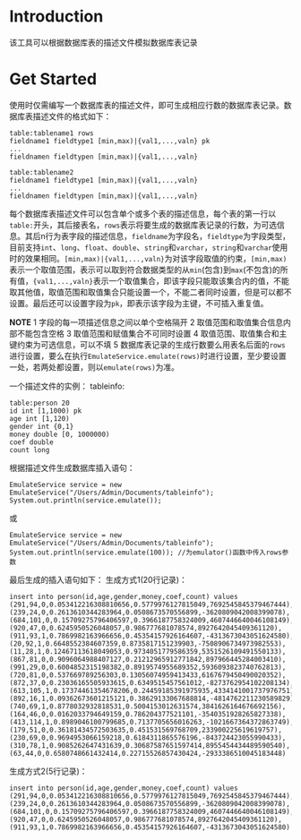 # Introduction
该工具可以根据数据库表的描述文件模拟数据库表记录

# Get Started
使用时仅需编写一个数据库表的描述文件，即可生成相应行数的数据库表记录。数据库表描述文件的格式如下：
```
table:tablename1 rows
fieldname1 fieldtype1 [min,max)|{val1,...,valn} pk
...
fieldnamen fieldtypen [min,max)|{val1,...,valn}

table:tablename2
fieldname1 fieldtype1 [min,max)|{val1,...,valn}
...
fieldnamen fieldtypen [min,max)|{val1,...,valn}
```
每个数据库表描述文件可以包含单个或多个表的描述信息，每个表的第一行以`table:`开头，其后接表名，`rows`表示将要生成的数据库表记录的行数，为可选信息。其后n行为表字段的描述信息，`fieldname`为字段名，`fieldtype`为字段类型，目前支持`int`、`long`、`float`、`double`、`string`和`varchar`，`string`和`varchar`使用时的效果相同。`[min,max)|{val1,...,valn}`为对该字段取值的约束，`[min,max)`表示一个取值范围，表示可以取到符合数据类型的从`min`(包含)到`max`(不包含)的所有值，`{val1,...,valn}`表示一个取值集合，即该字段只能取该集合内的值，不能取其他值，取值范围和取值集合只能设置一个，不能二者同时设置，但是可以都不设置。最后还可以设置字段为`pk`，即表示该字段为主键，不可插入重复值。

**NOTE**
1 字段的每一项描述信息之间以单个空格隔开
2 取值范围和取值集合信息内部不能包含空格
3 取值范围和赋值集合不可同时设置
4 取值范围、取值集合和主键约束为可选信息，可以不填
5 数据库表记录的生成行数要么用表名后面的`rows`进行设置，要么在执行`EmulateService.emulate(rows)`时进行设置，至少要设置一处，若两处都设置，则以`emulate(rows)`为准。

一个描述文件的实例：
tableinfo:
```
table:person 20
id int [1,1000) pk
age int [1,120)
gender int {0,1}
money double [0, 1000000)
coef double
count long
```

根据描述文件生成数据库插入语句：
```
EmulateService service = new EmulateService("/Users/Admin/Documents/tableinfo");
System.out.println(service.emulate());
```
或
```
EmulateService service = new EmulateService("/Users/Admin/Documents/tableinfo");
System.out.println(service.emulate(100)); //为emulator()函数中传入rows参数
```

最后生成的插入语句如下：
生成方式1(20行记录)：
```
insert into person(id,age,gender,money,coef,count) values
(291,94,0,0.053412216308810656,0.5779976127815049,7692545845379467444),
(239,24,0,0.2613610344283964,0.0508673570556899,-3620809042008399078),
(684,101,0,0.15709275796406597,0.3966187758324009,4607446640046108149),
(920,47,0,0.6245950526048057,0.986777681078574,8927642045409361120),
(911,93,1,0.7869982163966656,0.45354157926164607,-4313673043051624580),
(20,92,1,0.6648552384607359,0.8735817151239903,-7508906734973982553),
(11,28,1,0.12467113618049053,0.9734051779586359,5351526109491550133),
(867,81,0,0.9096064988407127,0.21212965912771842,897966445284003410),
(991,29,0,0.6004852315198382,0.8919574955689352,5936093823740762813),
(720,81,0,0.537669789256303,0.13056074959413433,6167679450490020352),
(872,37,0,0.23036165505933615,0.6349515457561012,-8273762954102208134),
(613,105,1,0.17374461354678206,0.24459185391975935,4334141001737976751),
(892,16,1,0.09362673601215121,0.38629133067688814,-4814762211230589829),
(740,69,1,0.8778032932818531,0.5004153012631574,3841626164676692156),
(164,46,0,0.0162033794649159,0.786204377521101,-3540351928265827338),
(413,114,1,0.8989046100799685,0.7137705656016263,-1021667364372863749),
(179,51,0,0.36181434572503635,0.451531569768709,233900225619619757),
(230,69,0,0.9694953066159218,0.6184311865576196,-843724423055990433),
(310,78,1,0.9085262647431639,0.30687587651597414,8955454434489590540),
(63,44,0,0.6580748661432414,0.22715526857430424,-2933386510045183448)
```

生成方式2(5行记录)：
```
insert into person(id,age,gender,money,coef,count) values
(291,94,0,0.053412216308810656,0.5779976127815049,7692545845379467444),
(239,24,0,0.2613610344283964,0.0508673570556899,-3620809042008399078),
(684,101,0,0.15709275796406597,0.3966187758324009,4607446640046108149),
(920,47,0,0.6245950526048057,0.986777681078574,8927642045409361120),
(911,93,1,0.7869982163966656,0.45354157926164607,-4313673043051624580)
```
